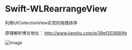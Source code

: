# Swift-WLRearrangeView
利用UICollectionView实现的拖拽排序

原理解析博文地址：
http://www.jianshu.com/p/39ef303680fe

![image](https://raw.githubusercontent.com/wangliujiayou/Swift-dragLabel/master/Untitled.gif)


